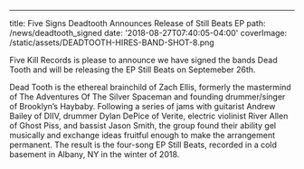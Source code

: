 ---
title: Five Signs Deadtooth Announces Release of Still Beats EP
path: /news/deadtooth_signed
date: '2018-08-27T07:40:05-04:00'
coverImage: /static/assets/DEADTOOTH-HIRES-BAND-SHOT-8.png

Five Kill Records is please to announce we have signed the bands Dead Tooth and will be releasing the EP Still Beats on Septemeber 26th.

Dead Tooth is the ethereal brainchild of Zach Ellis, formerly the mastermind of The Adventures Of The Silver Spaceman and founding drummer/singer of Brooklyn’s Haybaby. Following a series of jams with guitarist Andrew Bailey of DIIV, drummer Dylan DePice of Verite, electric violinist River Allen of Ghost Piss, and bassist Jason Smith, the group found their ability gel musically and exchange ideas fruitful enough to make the arrangement permanent. The result is the four-song EP Still Beats, recorded in a cold basement in Albany, NY in the winter of 2018.